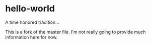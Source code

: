 # hello-world
A time honored tradition...

This is a fork of the master file.  I'm not really going to provide much information here for now.
